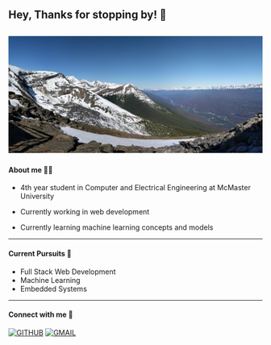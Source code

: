 ## Hey, Thanks for stopping by! 👋

## <img alt="Javascript" src="./Panoramic.jpg" />

#### About me 👨‍💻

- 4th year student in Computer and Electrical Engineering at McMaster University

- Currently working in web development

- Currently learning machine learning concepts and models

---

#### Current Pursuits 🚩

- Full Stack Web Development
- Machine Learning
- Embedded Systems

---

#### Connect with me 🔗

[![GITHUB](https://img.shields.io/badge/linkedin-%230A66C2.svg?&style=for-the-badge&logo=linkedin&logoColor=white)](https://www.linkedin.com/in/justin-covach2001/)
[![GMAIL](https://img.shields.io/badge/GMAIL-%23EA4335.svg?&style=for-the-badge&logo=GMAIL&logoColor=white)](mailto:covjus01@gmail.com)
